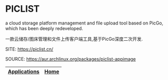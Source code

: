 # PICLIST

 a cloud storage platform management and file upload tool based 
 on PicGo, which has been deeply redeveloped.
 
 一款云储存/图床管理和文件上传客户端工具,基于PicGo深度二次开发.

 SITE: https://piclist.cn/

 SOURCE: https://aur.archlinux.org/packages/piclist-appimage

 | [Applications](https://portable-linux-apps.github.io/apps.html) | [Home](https://portable-linux-apps.github.io)
 | --- | --- |
